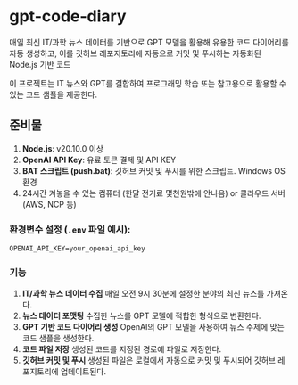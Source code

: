 # gpt-code-diary

매일 최신 IT/과학 뉴스 데이터를 기반으로 GPT 모델을 활용해 유용한 코드 다이어리를 자동 생성하고, 이를 깃허브 레포지토리에 자동으로 커밋 및 푸시하는 자동화된 Node.js 기반 코드

이 프로젝트는 IT 뉴스와 GPT를 결합하여 프로그래밍 학습 또는 참고용으로 활용할 수 있는 코드 샘플을 제공한다.

## 준비물

1. **Node.js**: v20.10.0 이상
2. **OpenAI API Key**: 유료 토큰 결제 및 API KEY
3. **BAT 스크립트 (push.bat)**: 깃허브 커밋 및 푸시를 위한 스크립트. Windows OS 환경
4. 24시간 켜놓을 수 있는 컴퓨터 (한달 전기료 몇천원밖에 안나옴) or 클라우드 서버(AWS, NCP 등)

### 환경변수 설정 (`.env` 파일 예시):

```
OPENAI_API_KEY=your_openai_api_key
```

### 기능

1. **IT/과학 뉴스 데이터 수집**
   매일 오전 9시 30분에 설정한 분야의 최신 뉴스를 가져온다.
2. **뉴스 데이터 포맷팅**
   수집한 뉴스를 GPT 모델에 적합한 형식으로 변환한다.
3. **GPT 기반 코드 다이어리 생성**
   OpenAI의 GPT 모델을 사용하여 뉴스 주제에 맞는 코드 샘플을 생성한다.
4. **코드 파일 저장**
   생성된 코드를 지정된 경로에 파일로 저장한다.
5. **깃허브 커밋 및 푸시**
   생성된 파일은 로컬에서 자동으로 커밋 및 푸시되어 깃허브 레포지토리에 업데이트된다.
